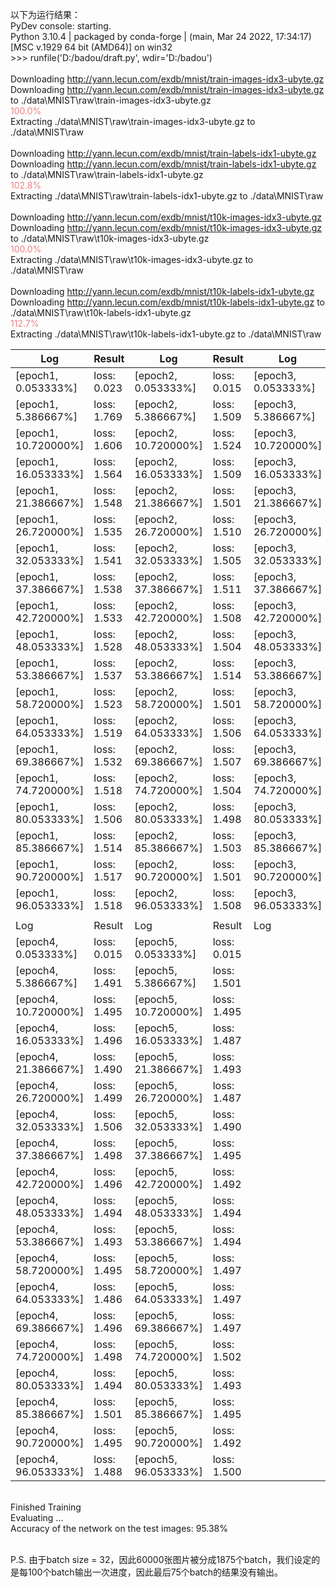 以下为运行结果：
<br>PyDev console: starting.
<br>Python 3.10.4 | packaged by conda-forge | (main, Mar 24 2022, 17:34:17) [MSC v.1929 64 bit (AMD64)] on win32
<br>>>> runfile('D:/badou/draft.py', wdir='D:/badou')
<br>
<br>Downloading http://yann.lecun.com/exdb/mnist/train-images-idx3-ubyte.gz
<br>Downloading http://yann.lecun.com/exdb/mnist/train-images-idx3-ubyte.gz to ./data\MNIST\raw\train-images-idx3-ubyte.gz
<br><font color="LightCoral">100.0%</font>
<br>Extracting ./data\MNIST\raw\train-images-idx3-ubyte.gz to ./data\MNIST\raw
<br>
<br>Downloading http://yann.lecun.com/exdb/mnist/train-labels-idx1-ubyte.gz
<br>Downloading http://yann.lecun.com/exdb/mnist/train-labels-idx1-ubyte.gz to ./data\MNIST\raw\train-labels-idx1-ubyte.gz
<br><font color="LightCoral">102.8%</font>
<br>Extracting ./data\MNIST\raw\train-labels-idx1-ubyte.gz to ./data\MNIST\raw
<br>
<br>Downloading http://yann.lecun.com/exdb/mnist/t10k-images-idx3-ubyte.gz
<br>Downloading http://yann.lecun.com/exdb/mnist/t10k-images-idx3-ubyte.gz to ./data\MNIST\raw\t10k-images-idx3-ubyte.gz
<br><font color="LightCoral">100.0%</font>
<br>Extracting ./data\MNIST\raw\t10k-images-idx3-ubyte.gz to ./data\MNIST\raw
<br>
<br>Downloading http://yann.lecun.com/exdb/mnist/t10k-labels-idx1-ubyte.gz
<br>Downloading http://yann.lecun.com/exdb/mnist/t10k-labels-idx1-ubyte.gz to ./data\MNIST\raw\t10k-labels-idx1-ubyte.gz
<br><font color="LightCoral">112.7%</font>
<br>Extracting ./data\MNIST\raw\t10k-labels-idx1-ubyte.gz to ./data\MNIST\raw

| Log                  | Result      | Log                  | Result      | Log                  | Result      |
|----------------------|-------------|----------------------|-------------|----------------------|-------------|
| [epoch1, 0.053333%]  | loss: 0.023 | [epoch2, 0.053333%]  | loss: 0.015 | [epoch3, 0.053333%]  | loss: 0.015 |
| [epoch1, 5.386667%]  | loss: 1.769 | [epoch2, 5.386667%]  | loss: 1.509 | [epoch3, 5.386667%]  | loss: 1.502 |
| [epoch1, 10.720000%] | loss: 1.606 | [epoch2, 10.720000%] | loss: 1.524 | [epoch3, 10.720000%] | loss: 1.494 |
| [epoch1, 16.053333%] | loss: 1.564 | [epoch2, 16.053333%] | loss: 1.509 | [epoch3, 16.053333%] | loss: 1.498 |
| [epoch1, 21.386667%] | loss: 1.548 | [epoch2, 21.386667%] | loss: 1.501 | [epoch3, 21.386667%] | loss: 1.495 |
| [epoch1, 26.720000%] | loss: 1.535 | [epoch2, 26.720000%] | loss: 1.510 | [epoch3, 26.720000%] | loss: 1.501 |
| [epoch1, 32.053333%] | loss: 1.541 | [epoch2, 32.053333%] | loss: 1.505 | [epoch3, 32.053333%] | loss: 1.501 |
| [epoch1, 37.386667%] | loss: 1.538 | [epoch2, 37.386667%] | loss: 1.511 | [epoch3, 37.386667%] | loss: 1.496 |
| [epoch1, 42.720000%] | loss: 1.533 | [epoch2, 42.720000%] | loss: 1.508 | [epoch3, 42.720000%] | loss: 1.494 |
| [epoch1, 48.053333%] | loss: 1.528 | [epoch2, 48.053333%] | loss: 1.504 | [epoch3, 48.053333%] | loss: 1.503 |
| [epoch1, 53.386667%] | loss: 1.537 | [epoch2, 53.386667%] | loss: 1.514 | [epoch3, 53.386667%] | loss: 1.500 |
| [epoch1, 58.720000%] | loss: 1.523 | [epoch2, 58.720000%] | loss: 1.501 | [epoch3, 58.720000%] | loss: 1.495 |
| [epoch1, 64.053333%] | loss: 1.519 | [epoch2, 64.053333%] | loss: 1.506 | [epoch3, 64.053333%] | loss: 1.498 |
| [epoch1, 69.386667%] | loss: 1.532 | [epoch2, 69.386667%] | loss: 1.507 | [epoch3, 69.386667%] | loss: 1.504 |
| [epoch1, 74.720000%] | loss: 1.518 | [epoch2, 74.720000%] | loss: 1.504 | [epoch3, 74.720000%] | loss: 1.495 |
| [epoch1, 80.053333%] | loss: 1.506 | [epoch2, 80.053333%] | loss: 1.498 | [epoch3, 80.053333%] | loss: 1.499 |
| [epoch1, 85.386667%] | loss: 1.514 | [epoch2, 85.386667%] | loss: 1.503 | [epoch3, 85.386667%] | loss: 1.496 |
| [epoch1, 90.720000%] | loss: 1.517 | [epoch2, 90.720000%] | loss: 1.501 | [epoch3, 90.720000%] | loss: 1.496 |
| [epoch1, 96.053333%] | loss: 1.518 | [epoch2, 96.053333%] | loss: 1.508 | [epoch3, 96.053333%] | loss: 1.496 |
|                      |             |                      |             |                      |             |
| Log                  | Result      | Log                  | Result      | Log                  | Result      |
| [epoch4, 0.053333%]  | loss: 0.015 | [epoch5, 0.053333%]  | loss: 0.015 |                      |             |
| [epoch4, 5.386667%]  | loss: 1.491 | [epoch5, 5.386667%]  | loss: 1.501 |                      |             |
| [epoch4, 10.720000%] | loss: 1.495 | [epoch5, 10.720000%] | loss: 1.495 |                      |             |
| [epoch4, 16.053333%] | loss: 1.496 | [epoch5, 16.053333%] | loss: 1.487 |                      |             |
| [epoch4, 21.386667%] | loss: 1.490 | [epoch5, 21.386667%] | loss: 1.493 |                      |             |
| [epoch4, 26.720000%] | loss: 1.499 | [epoch5, 26.720000%] | loss: 1.487 |                      |             |
| [epoch4, 32.053333%] | loss: 1.506 | [epoch5, 32.053333%] | loss: 1.490 |                      |             |
| [epoch4, 37.386667%] | loss: 1.498 | [epoch5, 37.386667%] | loss: 1.495 |                      |             |
| [epoch4, 42.720000%] | loss: 1.496 | [epoch5, 42.720000%] | loss: 1.492 |                      |             |
| [epoch4, 48.053333%] | loss: 1.494 | [epoch5, 48.053333%] | loss: 1.494 |                      |             |
| [epoch4, 53.386667%] | loss: 1.493 | [epoch5, 53.386667%] | loss: 1.494 |                      |             |
| [epoch4, 58.720000%] | loss: 1.495 | [epoch5, 58.720000%] | loss: 1.497 |                      |             |
| [epoch4, 64.053333%] | loss: 1.486 | [epoch5, 64.053333%] | loss: 1.497 |                      |             |
| [epoch4, 69.386667%] | loss: 1.496 | [epoch5, 69.386667%] | loss: 1.497 |                      |             |
| [epoch4, 74.720000%] | loss: 1.498 | [epoch5, 74.720000%] | loss: 1.502 |                      |             |
| [epoch4, 80.053333%] | loss: 1.494 | [epoch5, 80.053333%] | loss: 1.493 |                      |             |
| [epoch4, 85.386667%] | loss: 1.501 | [epoch5, 85.386667%] | loss: 1.495 |                      |             |
| [epoch4, 90.720000%] | loss: 1.495 | [epoch5, 90.720000%] | loss: 1.492 |                      |             |
| [epoch4, 96.053333%] | loss: 1.488 | [epoch5, 96.053333%] | loss: 1.500 |                      |             |

<br>Finished Training
<br>Evaluating ...
<br>Accuracy of the network on the test images: 95.38%

<br>P.S. 由于batch size = 32，因此60000张图片被分成1875个batch，我们设定的是每100个batch输出一次进度，因此最后75个batch的结果没有输出。